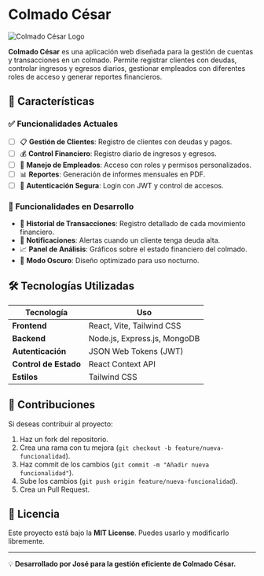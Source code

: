 # Colmado César

![Colmado César Logo](ruta-del-logo.png)

**Colmado César** es una aplicación web diseñada para la gestión de cuentas y transacciones en un colmado. Permite registrar clientes con deudas, controlar ingresos y egresos diarios, gestionar empleados con diferentes roles de acceso y generar reportes financieros.

## 🚀 Características

### ✅ Funcionalidades Actuales
- [ ] 📋 **Gestión de Clientes**: Registro de clientes con deudas y pagos.
- [ ] 💰 **Control Financiero**: Registro diario de ingresos y egresos.
- [ ] 👥 **Manejo de Empleados**: Acceso con roles y permisos personalizados.
- [ ] 📊 **Reportes**: Generación de informes mensuales en PDF.
- [ ] 🔐 **Autenticación Segura**: Login con JWT y control de accesos.

### 🔄 Funcionalidades en Desarrollo
- 📅 **Historial de Transacciones**: Registro detallado de cada movimiento financiero.
- 📢 **Notificaciones**: Alertas cuando un cliente tenga deuda alta.
- 📈 **Panel de Análisis**: Gráficos sobre el estado financiero del colmado.
- 🌙 **Modo Oscuro**: Diseño optimizado para uso nocturno.

## 🛠️ Tecnologías Utilizadas

| Tecnología  | Uso |
|-------------|----------------------------------------|
| **Frontend**  | React, Vite, Tailwind CSS |
| **Backend**  | Node.js, Express.js, MongoDB |
| **Autenticación**  | JSON Web Tokens (JWT) |
| **Control de Estado**  | React Context API |
| **Estilos**  | Tailwind CSS |


## 🤝 Contribuciones
Si deseas contribuir al proyecto:
1. Haz un fork del repositorio.
2. Crea una rama con tu mejora (`git checkout -b feature/nueva-funcionalidad`).
3. Haz commit de los cambios (`git commit -m "Añadir nueva funcionalidad"`).
4. Sube los cambios (`git push origin feature/nueva-funcionalidad`).
5. Crea un Pull Request.

## 📜 Licencia
Este proyecto está bajo la **MIT License**. Puedes usarlo y modificarlo libremente.

---
💡 **Desarrollado por José para la gestión eficiente de Colmado César.**

